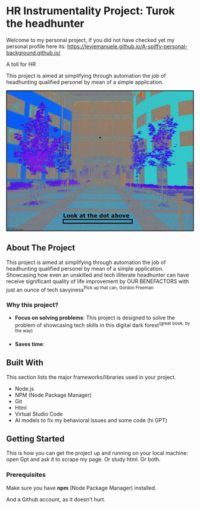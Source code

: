 

# HR Instrumentality Project: Turok the headhunter

Welcome to my personal project, if you did not have checked yet my personal profile here its: https://leviemanuele.github.io/A-spiffy-personal-background.github.io/ 

A toll for HR

This project is aimed at simplifying through automation the job of headhunting qualified personel by mean of a simple application.

![1361921954468](./images/1361921954468.gif)



## About The Project

This project is aimed at simplifying through automation the job of headhunting qualified personel by mean of a simple application.
Showcasing how even an unskilled and tech illiterate headhunter can have receive significant quality of life improvement by OUR BENEFACTORS with just an ounce of tech savyiness<sup>Pick up that can, Gordon Freeman<sup>

### Why this project?

- **Focus on solving problems**: This project is designed to solve the problem of showcasing tech skills in this digital dark forest<sup>(great book, by the way)</sup>

- **Saves time**: 

## Built With

This section lists the major frameworks/libraries used in your project.

- Node.js
- NPM (Node Package Manager)
- Git
- Html
- Virtual Studio Code
- AI models to fix my behavioral issues and some code (hi GPT)
## Getting Started

This is how you can get the project up and running on your local machine: open Gpt and ask it to scrape my page. Or study html. Or both.

### Prerequisites

Make sure you have **npm** (Node Package Manager) installed. 

And a Github account, as it doesn't hurt.